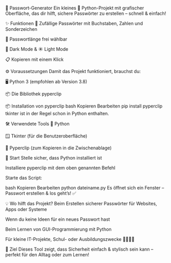🔐 Passwort-Generator
Ein kleines 🧠 Python-Projekt mit grafischer Oberfläche, das dir hilft, sichere Passwörter zu erstellen – schnell & einfach!

✨ Funktionen
🎲 Zufällige Passwörter mit Buchstaben, Zahlen und Sonderzeichen

📏 Passwortlänge frei wählbar

🌙 Dark Mode & ☀️ Light Mode

📋 Kopieren mit einem Klick

⚙️ Voraussetzungen
Damit das Projekt funktioniert, brauchst du:

🖥️ Python 3 (empfohlen ab Version 3.8)

📦 Die Bibliothek pyperclip

📦 Installation von pyperclip
bash
Kopieren
Bearbeiten
pip install pyperclip
tkinter ist in der Regel schon in Python enthalten.

🛠️ Verwendete Tools
🧠 Python

🪟 Tkinter (für die Benutzeroberfläche)

📎 Pyperclip (zum Kopieren in die Zwischenablage)

🚀 Start
Stelle sicher, dass Python installiert ist

Installiere pyperclip mit dem oben genannten Befehl

Starte das Script:

bash
Kopieren
Bearbeiten
python dateiname.py
Es öffnet sich ein Fenster – Passwort erstellen & los geht’s! ✅

💡 Wo hilft das Projekt?
Beim Erstellen sicherer Passwörter für Websites, Apps oder Systeme

Wenn du keine Ideen für ein neues Passwort hast

Beim Lernen von GUI-Programmierung mit Python

Für kleine IT-Projekte, Schul- oder Ausbildungszwecke 👨‍💻👩‍💻

🎯 Ziel
Dieses Tool zeigt, dass Sicherheit einfach & stylisch sein kann – perfekt für den Alltag oder zum Lernen!
